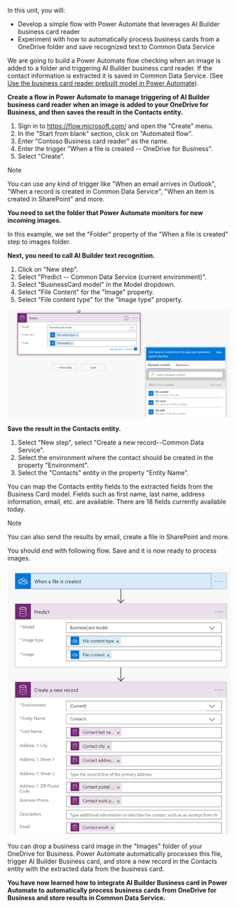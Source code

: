 In this unit, you will:

- Develop a simple flow with Power Automate that leverages AI Builder business card reader
- Experiment with how to automatically process business cards from a OneDrive folder and save recognized text to Common Data Service

We are going to build a Power Automate flow checking when an image is added to a folder and triggering AI Builder business card reader. If the contact information is extracted it is saved in Common Data Service. (See [Use the business card reader prebuilt model in Power Automate](https://docs.microsoft.com/ai-builder/flow-business-card-reader)).

**Create a flow in Power Automate to manage triggering of AI Builder business card reader when an image is added to your OneDrive for Business, and then saves the result in the Contacts entity.**

1. Sign in to <https://flow.microsoft.com/> and open the "Create" menu. 
2. In the "Start from blank" section, click on "Automated flow". 
3. Enter "Contoso Business card reader" as the name.
4. Enter the trigger "When a file is created \-- OneDrive for Business". 
5. Select "Create".

> [!NOTE]
> You can use any kind of trigger like "When an email arrives in Outlook", "When a record is created in Common Data Service", "When an item is created in SharePoint" and more.

**You need to set the folder that Power Automate monitors for new incoming images.**

In this example, we set the "Folder" property of the "When a file is created" step to images folder.

**Next, you need to call AI Builder text recognition.**

1. Click on "New step". 
2. Select "Predict -- Common Data Service (current environment)".
3. Select "BusinessCard model" in the Model dropdown. 
4. Select "File Content" for the "Image" property.
5. Select "File content type" for the "Image type" property.

![Select Image and Image Type properties](../media/image7.png)

**Save the result in the Contacts entity.**

1. Select "New step", select "Create a new record--Common Data Service". 
2. Select the environment where the contact should be created in the property "Environment". 
3. Select the "Contacts" entity in the property "Entity Name".

You can map the Contacts entity fields to the extracted fields from the Business Card model. Fields such as first name, last name, address information, email, etc. are available. There are 18 fields currently available today.

> [!NOTE]
> You can also send the results by email, create a file in SharePoint and more.

You should end with following flow. Save and it is now ready to process images.

![Example flow](../media/image8.png)

You can drop a business card image in the "Images" folder of your OneDrive for Business. Power Automate automatically processes this file, trigger AI Builder Business card, and store a new record in the Contacts entity with the extracted data from the business card.

**You have now learned how to integrate AI Builder Business card in Power Automate to automatically process business cards from OneDrive for Business and store results in Common Data Service.**

